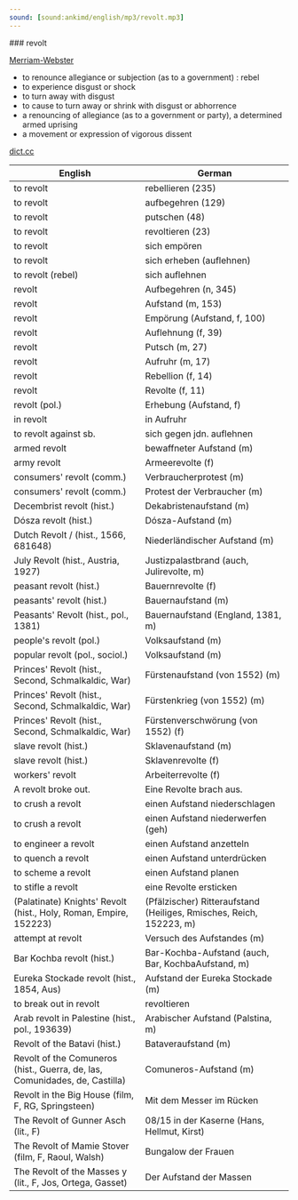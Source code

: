 ```yaml
---
sound: [sound:ankimd/english/mp3/revolt.mp3]
---
```


\### revolt

[Merriam-Webster](https://www.merriam-webster.com/dictionary/revolt)

- to renounce allegiance or subjection (as to a government) : rebel
- to experience disgust or shock
- to turn away with disgust
- to cause to turn away or shrink with disgust or abhorrence
- a renouncing of allegiance (as to a government or party), a determined armed uprising
- a movement or expression of vigorous dissent

[dict.cc](https://www.dict.cc/revolt)

| English        | German       |
| -------------- | ------------ |
| to revolt | rebellieren (235) |
| to revolt | aufbegehren (129) |
| to revolt | putschen (48) |
| to revolt | revoltieren (23) |
| to revolt | sich empören |
| to revolt | sich erheben (auflehnen) |
| to revolt (rebel) | sich auflehnen |
| revolt | Aufbegehren (n, 345) |
| revolt | Aufstand (m, 153) |
| revolt | Empörung (Aufstand, f, 100) |
| revolt | Auflehnung (f, 39) |
| revolt | Putsch (m, 27) |
| revolt | Aufruhr (m, 17) |
| revolt | Rebellion (f, 14) |
| revolt | Revolte (f, 11) |
| revolt (pol.) | Erhebung (Aufstand, f) |
| in revolt | in Aufruhr |
| to revolt against sb. | sich gegen jdn. auflehnen |
| armed revolt | bewaffneter Aufstand (m) |
| army revolt | Armeerevolte (f) |
| consumers' revolt (comm.) | Verbraucherprotest (m) |
| consumers' revolt (comm.) | Protest der Verbraucher (m) |
| Decembrist revolt (hist.) | Dekabristenaufstand (m) |
| Dósza revolt (hist.) | Dósza-Aufstand (m) |
| Dutch Revolt / (hist., 1566, 681648) | Niederländischer Aufstand (m) |
| July Revolt (hist., Austria, 1927) | Justizpalastbrand (auch, Julirevolte, m) |
| peasant revolt (hist.) | Bauernrevolte (f) |
| peasants' revolt (hist.) | Bauernaufstand (m) |
| Peasants' Revolt (hist., pol., 1381) | Bauernaufstand (England, 1381, m) |
| people's revolt (pol.) | Volksaufstand (m) |
| popular revolt (pol., sociol.) | Volksaufstand (m) |
| Princes' Revolt (hist., Second, Schmalkaldic, War) | Fürstenaufstand (von 1552) (m) |
| Princes' Revolt (hist., Second, Schmalkaldic, War) | Fürstenkrieg (von 1552) (m) |
| Princes' Revolt (hist., Second, Schmalkaldic, War) | Fürstenverschwörung (von 1552) (f) |
| slave revolt (hist.) | Sklavenaufstand (m) |
| slave revolt (hist.) | Sklavenrevolte (f) |
| workers' revolt | Arbeiterrevolte (f) |
| A revolt broke out. | Eine Revolte brach aus. |
| to crush a revolt | einen Aufstand niederschlagen |
| to crush a revolt | einen Aufstand niederwerfen (geh) |
| to engineer a revolt | einen Aufstand anzetteln |
| to quench a revolt | einen Aufstand unterdrücken |
| to scheme a revolt | einen Aufstand planen |
| to stifle a revolt | eine Revolte ersticken |
| (Palatinate) Knights' Revolt (hist., Holy, Roman, Empire, 152223) | (Pfälzischer) Ritteraufstand (Heiliges, Rmisches, Reich, 152223, m) |
| attempt at revolt | Versuch des Aufstandes (m) |
| Bar Kochba revolt (hist.) | Bar-Kochba-Aufstand (auch, Bar, KochbaAufstand, m) |
| Eureka Stockade revolt (hist., 1854, Aus) | Aufstand der Eureka Stockade (m) |
| to break out in revolt | revoltieren |
| Arab revolt in Palestine (hist., pol., 193639) | Arabischer Aufstand (Palstina, m) |
| Revolt of the Batavi (hist.) | Bataveraufstand (m) |
| Revolt of the Comuneros (hist., Guerra, de, las, Comunidades, de, Castilla) | Comuneros-Aufstand (m) |
| Revolt in the Big House (film, F, RG, Springsteen) | Mit dem Messer im Rücken |
| The Revolt of Gunner Asch (lit., F) | 08/15 in der Kaserne (Hans, Hellmut, Kirst) |
| The Revolt of Mamie Stover (film, F, Raoul, Walsh) | Bungalow der Frauen |
| The Revolt of the Masses y (lit., F, Jos, Ortega, Gasset) | Der Aufstand der Massen |
